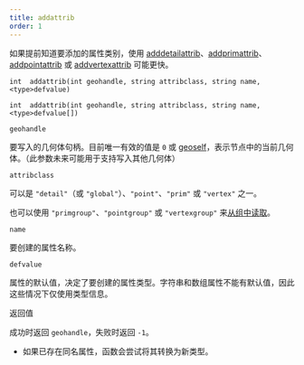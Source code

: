 ```yaml
---
title: addattrib
order: 1
---
```


如果提前知道要添加的属性类别，使用 [adddetailattrib](/zh-cn/houdini-vex/attributes-and-intrinsics/adddetailattrib "向几何体添加细节属性")、[addprimattrib](/zh-cn/houdini-vex/attributes-and-intrinsics/addprimattrib "向几何体添加图元属性")、[addpointattrib](/zh-cn/houdini-vex/attributes-and-intrinsics/addpointattrib "向几何体添加点属性") 或 [addvertexattrib](/zh-cn/houdini-vex/attributes-and-intrinsics/addvertexattrib "向几何体添加顶点属性") 可能更快。

`int  addattrib(int geohandle, string attribclass, string name, <type>defvalue)`

`int  addattrib(int geohandle, string attribclass, string name, <type>defvalue[])`

`geohandle`

要写入的几何体句柄。目前唯一有效的值是 `0` 或 [geoself](/zh-cn/houdini-vex/geometry/geoself "返回当前节点的几何体句柄")，表示节点中的当前几何体。（此参数未来可能用于支持写入其他几何体）

`attribclass`

可以是 `"detail"`（或 `"global"`）、`"point"`、`"prim"` 或 `"vertex"` 之一。

也可以使用 `"primgroup"`、`"pointgroup"` 或 `"vertexgroup"` 来[从组中读取](../groups.html "在VEX中可以将图元/点/顶点组的内容作为属性读取")。

`name`

要创建的属性名称。

`defvalue`

属性的默认值，决定了要创建的属性类型。字符串和数组属性不能有默认值，因此这些情况下仅使用类型信息。

返回值

成功时返回 `geohandle`，失败时返回 `-1`。

- 如果已存在同名属性，函数会尝试将其转换为新类型。
